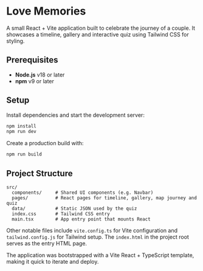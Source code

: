 # Love Memories

A small React + Vite application built to celebrate the journey of a couple. It showcases a timeline, gallery and interactive quiz using Tailwind CSS for styling.

## Prerequisites

- **Node.js** v18 or later
- **npm** v9 or later

## Setup

Install dependencies and start the development server:

```bash
npm install
npm run dev
```

Create a production build with:

```bash
npm run build
```

## Project Structure

```
src/
  components/     # Shared UI components (e.g. Navbar)
  pages/          # React pages for timeline, gallery, map journey and quiz
  data/           # Static JSON used by the quiz
  index.css       # Tailwind CSS entry
  main.tsx        # App entry point that mounts React
```

Other notable files include `vite.config.ts` for Vite configuration and `tailwind.config.js` for Tailwind setup. The `index.html` in the project root serves as the entry HTML page.

The application was bootstrapped with a Vite React + TypeScript template, making it quick to iterate and deploy.
